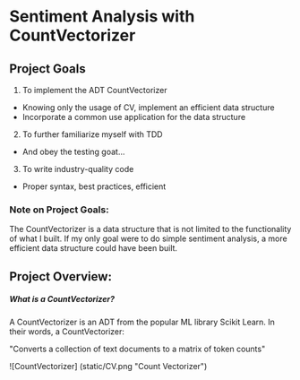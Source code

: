 # Sentiment Analysis with CountVectorizer

## Project Goals
1. To implement the ADT CountVectorizer
 * Knowing only the usage of CV, implement an efficient data structure
 * Incorporate a common use application for the data structure
2. To further familiarize myself with TDD
 * And obey the testing goat...
3. To write industry-quality code
 * Proper syntax, best practices, efficient

 ### Note on Project Goals:
 The CountVectorizer is a data structure that is not limited to the functionality of what I built.
 If my only goal were to do simple sentiment analysis, a more efficient data structure could have been
 built.

## Project Overview:
##### What is a CountVectorizer?
A CountVectorizer is an ADT from the popular ML library Scikit Learn.  In their words, a CountVectorizer:

"Converts a collection of text documents to a matrix of token counts"

![CountVectorizer] (static/CV.png "Count Vectorizer")